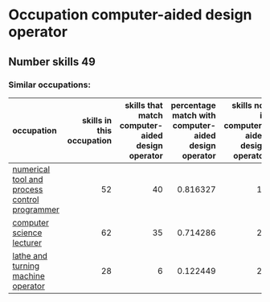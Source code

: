 # Occupation computer-aided design operator
## Number skills 49
### Similar occupations:
| occupation                                                                                        |   skills in this occupation |   skills that match computer-aided design operator |   percentage match with computer-aided design operator |   skills not in computer-aided design operator |
|:--------------------------------------------------------------------------------------------------|----------------------------:|---------------------------------------------------:|-------------------------------------------------------:|-----------------------------------------------:|
| [numerical tool and process control programmer](numerical_tool_and_process_control_programmer.md) |                          52 |                                                 40 |                                               0.816327 |                                             12 |
| [computer science lecturer](computer_science_lecturer.md)                                         |                          62 |                                                 35 |                                               0.714286 |                                             27 |
| [lathe and turning machine operator](lathe_and_turning_machine_operator.md)                       |                          28 |                                                  6 |                                               0.122449 |                                             22 |
